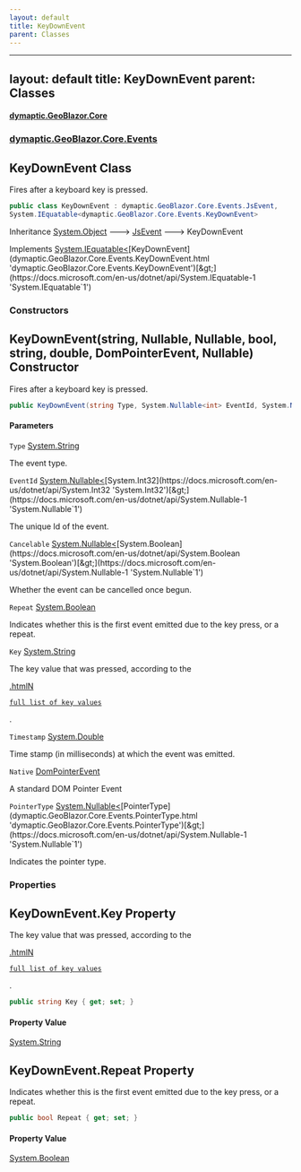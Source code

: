 ```yaml
---
layout: default
title: KeyDownEvent
parent: Classes
---
```

---
layout: default
title: KeyDownEvent
parent: Classes
---
#### [dymaptic.GeoBlazor.Core](index.html 'index')
### [dymaptic.GeoBlazor.Core.Events](index.html#dymaptic.GeoBlazor.Core.Events 'dymaptic.GeoBlazor.Core.Events')

## KeyDownEvent Class

Fires after a keyboard key is pressed.

```csharp
public class KeyDownEvent : dymaptic.GeoBlazor.Core.Events.JsEvent,
System.IEquatable<dymaptic.GeoBlazor.Core.Events.KeyDownEvent>
```

Inheritance [System.Object](https://docs.microsoft.com/en-us/dotnet/api/System.Object 'System.Object') &#129106; [JsEvent](dymaptic.GeoBlazor.Core.Events.JsEvent.html 'dymaptic.GeoBlazor.Core.Events.JsEvent') &#129106; KeyDownEvent

Implements [System.IEquatable&lt;](https://docs.microsoft.com/en-us/dotnet/api/System.IEquatable-1 'System.IEquatable`1')[KeyDownEvent](dymaptic.GeoBlazor.Core.Events.KeyDownEvent.html 'dymaptic.GeoBlazor.Core.Events.KeyDownEvent')[&gt;](https://docs.microsoft.com/en-us/dotnet/api/System.IEquatable-1 'System.IEquatable`1')
### Constructors

<a name='dymaptic.GeoBlazor.Core.Events.KeyDownEvent.KeyDownEvent(string,System.Nullable_int_,System.Nullable_bool_,bool,string,double,dymaptic.GeoBlazor.Core.Events.DomPointerEvent,System.Nullable_dymaptic.GeoBlazor.Core.Events.PointerType_)'></a>

## KeyDownEvent(string, Nullable<int>, Nullable<bool>, bool, string, double, DomPointerEvent, Nullable<PointerType>) Constructor

Fires after a keyboard key is pressed.

```csharp
public KeyDownEvent(string Type, System.Nullable<int> EventId, System.Nullable<bool> Cancelable, bool Repeat, string Key, double Timestamp, dymaptic.GeoBlazor.Core.Events.DomPointerEvent Native, System.Nullable<dymaptic.GeoBlazor.Core.Events.PointerType> PointerType);
```
#### Parameters

<a name='dymaptic.GeoBlazor.Core.Events.KeyDownEvent.KeyDownEvent(string,System.Nullable_int_,System.Nullable_bool_,bool,string,double,dymaptic.GeoBlazor.Core.Events.DomPointerEvent,System.Nullable_dymaptic.GeoBlazor.Core.Events.PointerType_).Type'></a>

`Type` [System.String](https://docs.microsoft.com/en-us/dotnet/api/System.String 'System.String')

The event type.

<a name='dymaptic.GeoBlazor.Core.Events.KeyDownEvent.KeyDownEvent(string,System.Nullable_int_,System.Nullable_bool_,bool,string,double,dymaptic.GeoBlazor.Core.Events.DomPointerEvent,System.Nullable_dymaptic.GeoBlazor.Core.Events.PointerType_).EventId'></a>

`EventId` [System.Nullable&lt;](https://docs.microsoft.com/en-us/dotnet/api/System.Nullable-1 'System.Nullable`1')[System.Int32](https://docs.microsoft.com/en-us/dotnet/api/System.Int32 'System.Int32')[&gt;](https://docs.microsoft.com/en-us/dotnet/api/System.Nullable-1 'System.Nullable`1')

The unique Id of the event.

<a name='dymaptic.GeoBlazor.Core.Events.KeyDownEvent.KeyDownEvent(string,System.Nullable_int_,System.Nullable_bool_,bool,string,double,dymaptic.GeoBlazor.Core.Events.DomPointerEvent,System.Nullable_dymaptic.GeoBlazor.Core.Events.PointerType_).Cancelable'></a>

`Cancelable` [System.Nullable&lt;](https://docs.microsoft.com/en-us/dotnet/api/System.Nullable-1 'System.Nullable`1')[System.Boolean](https://docs.microsoft.com/en-us/dotnet/api/System.Boolean 'System.Boolean')[&gt;](https://docs.microsoft.com/en-us/dotnet/api/System.Nullable-1 'System.Nullable`1')

Whether the event can be cancelled once begun.

<a name='dymaptic.GeoBlazor.Core.Events.KeyDownEvent.KeyDownEvent(string,System.Nullable_int_,System.Nullable_bool_,bool,string,double,dymaptic.GeoBlazor.Core.Events.DomPointerEvent,System.Nullable_dymaptic.GeoBlazor.Core.Events.PointerType_).Repeat'></a>

`Repeat` [System.Boolean](https://docs.microsoft.com/en-us/dotnet/api/System.Boolean 'System.Boolean')

Indicates whether this is the first event emitted due to the key press, or a repeat.

<a name='dymaptic.GeoBlazor.Core.Events.KeyDownEvent.KeyDownEvent(string,System.Nullable_int_,System.Nullable_bool_,bool,string,double,dymaptic.GeoBlazor.Core.Events.DomPointerEvent,System.Nullable_dymaptic.GeoBlazor.Core.Events.PointerType_).Key'></a>

`Key` [System.String](https://docs.microsoft.com/en-us/dotnet/api/System.String 'System.String')

The key value that was pressed, according to the  
<a target="_blank" href="https://developer.mozilla.org/en-US/docs/Web/API/UI_Events/Keyboard_event_key_values">  
   .htmlN  
    full list of key values  
</a>  
.

<a name='dymaptic.GeoBlazor.Core.Events.KeyDownEvent.KeyDownEvent(string,System.Nullable_int_,System.Nullable_bool_,bool,string,double,dymaptic.GeoBlazor.Core.Events.DomPointerEvent,System.Nullable_dymaptic.GeoBlazor.Core.Events.PointerType_).Timestamp'></a>

`Timestamp` [System.Double](https://docs.microsoft.com/en-us/dotnet/api/System.Double 'System.Double')

Time stamp (in milliseconds) at which the event was emitted.

<a name='dymaptic.GeoBlazor.Core.Events.KeyDownEvent.KeyDownEvent(string,System.Nullable_int_,System.Nullable_bool_,bool,string,double,dymaptic.GeoBlazor.Core.Events.DomPointerEvent,System.Nullable_dymaptic.GeoBlazor.Core.Events.PointerType_).Native'></a>

`Native` [DomPointerEvent](dymaptic.GeoBlazor.Core.Events.DomPointerEvent.html 'dymaptic.GeoBlazor.Core.Events.DomPointerEvent')

A standard DOM Pointer Event

<a name='dymaptic.GeoBlazor.Core.Events.KeyDownEvent.KeyDownEvent(string,System.Nullable_int_,System.Nullable_bool_,bool,string,double,dymaptic.GeoBlazor.Core.Events.DomPointerEvent,System.Nullable_dymaptic.GeoBlazor.Core.Events.PointerType_).PointerType'></a>

`PointerType` [System.Nullable&lt;](https://docs.microsoft.com/en-us/dotnet/api/System.Nullable-1 'System.Nullable`1')[PointerType](dymaptic.GeoBlazor.Core.Events.PointerType.html 'dymaptic.GeoBlazor.Core.Events.PointerType')[&gt;](https://docs.microsoft.com/en-us/dotnet/api/System.Nullable-1 'System.Nullable`1')

Indicates the pointer type.
### Properties

<a name='dymaptic.GeoBlazor.Core.Events.KeyDownEvent.Key'></a>

## KeyDownEvent.Key Property

The key value that was pressed, according to the  
<a target="_blank" href="https://developer.mozilla.org/en-US/docs/Web/API/UI_Events/Keyboard_event_key_values">  
   .htmlN  
    full list of key values  
</a>  
.

```csharp
public string Key { get; set; }
```

#### Property Value
[System.String](https://docs.microsoft.com/en-us/dotnet/api/System.String 'System.String')

<a name='dymaptic.GeoBlazor.Core.Events.KeyDownEvent.Repeat'></a>

## KeyDownEvent.Repeat Property

Indicates whether this is the first event emitted due to the key press, or a repeat.

```csharp
public bool Repeat { get; set; }
```

#### Property Value
[System.Boolean](https://docs.microsoft.com/en-us/dotnet/api/System.Boolean 'System.Boolean')

